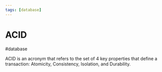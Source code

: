 ```yaml
---
tags: [database]
---
```

# ACID
#database 

ACID is an acronym that refers to the set of 4 key properties that define a transaction: Atomicity, Consistency, Isolation, and Durability. 
